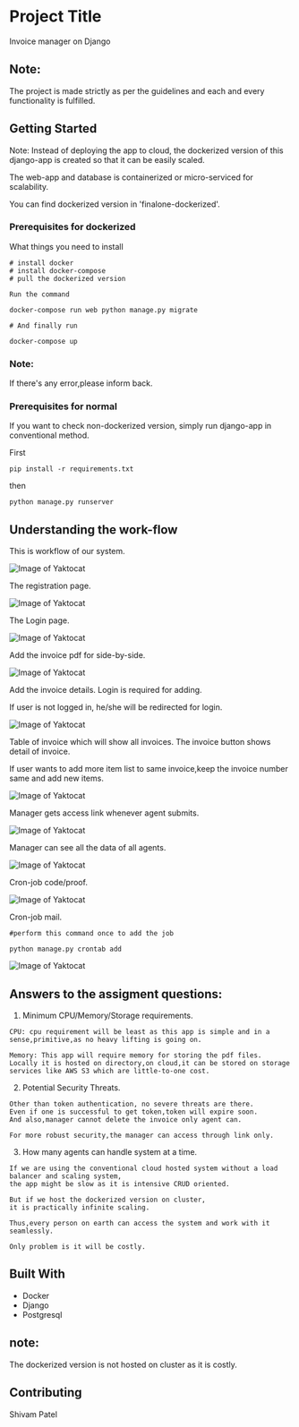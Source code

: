 # Project Title

Invoice manager on Django

## Note:

The project is made strictly as per the guidelines and each and every functionality is fulfilled.

## Getting Started

Note: Instead of deploying the app to cloud, the dockerized version of this django-app is created so that it can be easily scaled.

The web-app and database is containerized or micro-serviced for scalability.

You can find dockerized version in 'finalone-dockerized'.

### Prerequisites for dockerized

What things you need to install 

```
# install docker
# install docker-compose
# pull the dockerized version
```

```
Run the command

docker-compose run web python manage.py migrate

```

```
# And finally run

docker-compose up
```

### Note:
If there's any error,please inform back.

### Prerequisites for normal

If you want to check non-dockerized version, simply run django-app in conventional method.

First

```
pip install -r requirements.txt

```
then

```
python manage.py runserver

```

## Understanding the work-flow

This is workflow of our system.

![Image of Yaktocat](https://github.com/shivam-data/django-invoice/blob/master/images/work-flow.PNG)

The registration page.

![Image of Yaktocat](https://github.com/shivam-data/django-invoice/blob/master/images/register.PNG)

The Login page.

![Image of Yaktocat](https://github.com/shivam-data/django-invoice/blob/master/images/login.PNG)

Add the invoice pdf for side-by-side.

![Image of Yaktocat](https://github.com/shivam-data/django-invoice/blob/master/images/upload.PNG)

Add the invoice details. Login is required for adding.

If user is not logged in, he/she will be redirected for login.

![Image of Yaktocat](https://github.com/shivam-data/django-invoice/blob/master/images/invoice-1.PNG)

Table of invoice which will show all invoices. The invoice button shows detail of invoice.

If user wants to add more item list to same invoice,keep the invoice number same and add new items.

![Image of Yaktocat](https://github.com/shivam-data/django-invoice/blob/master/images/invoice-table.PNG)


Manager gets access link whenever agent submits.

![Image of Yaktocat](https://github.com/shivam-data/django-invoice/blob/master/images/access-link.PNG)

Manager can see all the data of all agents.

![Image of Yaktocat](https://github.com/shivam-data/django-invoice/blob/master/images/manager-invoice.PNG)

Cron-job code/proof.

![Image of Yaktocat](https://github.com/shivam-data/django-invoice/blob/master/images/cron-job.PNG)


Cron-job mail.

```
#perform this command once to add the job

python manage.py crontab add

```

![Image of Yaktocat](https://github.com/shivam-data/django-invoice/blob/master/images/cron-job-summary.PNG)


## Answers to the assigment questions:

1) Minimum CPU/Memory/Storage requirements.

```
CPU: cpu requirement will be least as this app is simple and in a sense,primitive,as no heavy lifting is going on.

Memory: This app will require memory for storing the pdf files. Locally it is hosted on directory,on cloud,it can be stored on storage services like AWS S3 which are little-to-one cost.

```

2) Potential Security Threats.

```
Other than token authentication, no severe threats are there.
Even if one is successful to get token,token will expire soon.
And also,manager cannot delete the invoice only agent can.

For more robust security,the manager can access through link only.

```

3) How many agents can handle system at a time.

```
If we are using the conventional cloud hosted system without a load balancer and scaling system,
the app might be slow as it is intensive CRUD oriented.

But if we host the dockerized version on cluster,
it is practically infinite scaling.

Thus,every person on earth can access the system and work with it seamlessly.

Only problem is it will be costly.
```
## Built With

* Docker
* Django
* Postgresql

## note:

The dockerized version is not hosted on cluster as it is costly.

## Contributing

Shivam Patel
